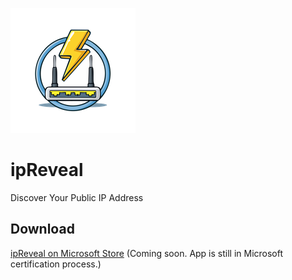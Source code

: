 ![ipReveal Logo](ipReveal/Assets/StoreLogo.scale-400.png)
# ipReveal
Discover Your Public IP Address
## Download
[ipReveal on Microsoft Store](https://www.microsoft.com/store/productId/9NBLGGH5Z5L4) (Coming soon. App is still in Microsoft certification process.)